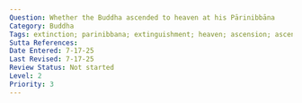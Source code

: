 ```yaml
---
Question: Whether the Buddha ascended to heaven at his Pārinibbāna
Category: Buddha
Tags: extinction; parinibbana; extinguishment; heaven; ascension; ascent
Sutta References:
Date Entered: 7-17-25
Last Revised: 7-17-25
Review Status: Not started
Level: 2
Priority: 3
---
```

